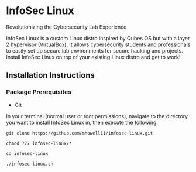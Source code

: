 # InfoSec Linux

Revolutionizing the Cybersecurity Lab Experience

InfoSec Linux is a custom Linux distro inspired by Qubes OS but with a layer 2 hypervisor (VirtualBox). It allows cybersecurity students and professionals to easily set up secure lab environments for secure hacking and projects. Install InfoSec Linux on top of your existing Linux distro and get to work!


## Installation Instructions


### Package Prerequisites
- Git 


In your terminal (normal user or root permissions), navigate to the directory you want to install InfoSec Linux in, then execute the following:

```
git clone https://github.com/mhowell11/infosec-linux.git

chmod 777 infosec-linux/*

cd infosec-linux

./infosec-linux.sh
```
